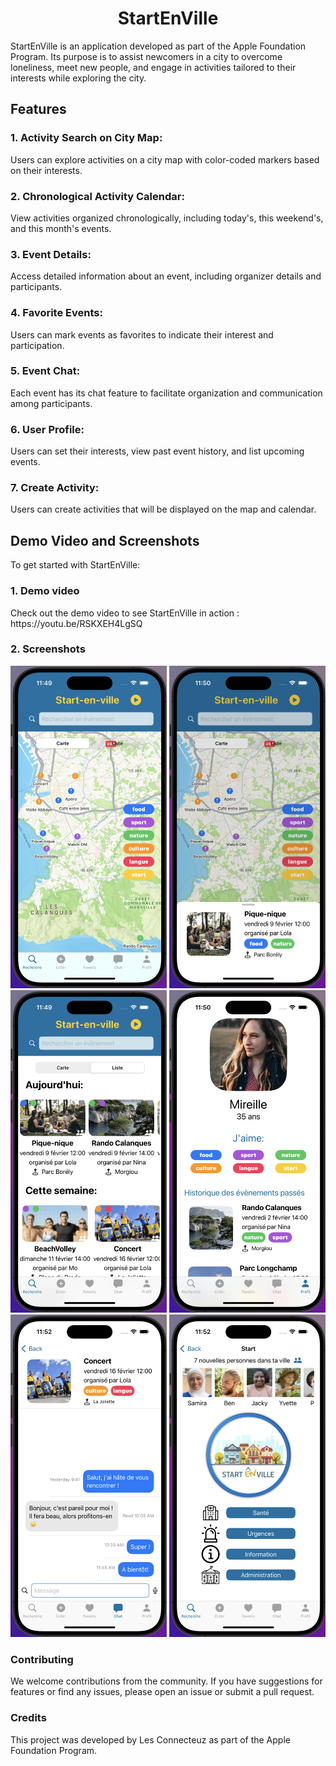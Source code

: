 <h1 align="center"> StartEnVille </h1>

StartEnVille is an application developed as part of the Apple Foundation Program. Its purpose is to assist newcomers in a city to overcome loneliness, meet new people, and engage in activities tailored to their interests while exploring the city.

## Features

### 1. Activity Search on City Map: 
Users can explore activities on a city map with color-coded markers based on their interests.
  
### 2. Chronological Activity Calendar: 
View activities organized chronologically, including today's, this weekend's, and this month's events.

### 3. Event Details: 
Access detailed information about an event, including organizer details and participants.

### 4. Favorite Events: 
Users can mark events as favorites to indicate their interest and participation.

### 5. Event Chat: 
Each event has its chat feature to facilitate organization and communication among participants.

### 6. User Profile: 
Users can set their interests, view past event history, and list upcoming events.

### 7. Create Activity: 
Users can create activities that will be displayed on the map and calendar.

## Demo Video and Screenshots

To get started with StartEnVille:

<h3>1. Demo video</h3>
Check out the demo video to see StartEnVille in action : https://youtu.be/RSKXEH4LgSQ

<h3>2. Screenshots</h3>

<img src="Photos_SEV/SEV_00.png" width="250"> <img src="Photos_SEV/SEV_01.png" width="250"> <img src="Photos_SEV/SEV_02.png" width="250"> <img src="Photos_SEV/SEV_03.png" width="250"> <img src="Photos_SEV/SEV_04.png" width="250"> <img src="Photos_SEV/SEV_05.png" width="250">


<h3>Contributing</h3>
We welcome contributions from the community. If you have suggestions for features or find any issues, please open an issue or submit a pull request.

<h3>Credits</h3>
This project was developed by Les Connecteuz as part of the Apple Foundation Program.
